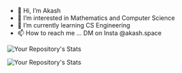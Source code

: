 - 👋 Hi, I’m Akash
- 👀 I’m interested in Mathematics and Computer Science
- 🌱 I’m currently learning CS Engineering
- 📫 How to reach me ... DM on Insta @akash.space

![Your Repository's Stats](https://github-readme-stats.vercel.app/api?username=akashinfinity12&show_icons=true)



![Your Repository's Stats](https://github-readme-stats.vercel.app/api/top-langs/?username=akashinfinity12&theme=blue-green)

<!---
akashinfinity12/akashinfinity12 is a ✨ special ✨ repository because its `README.md` (this file) appears on your GitHub profile.
You can click the Preview link to take a look at your changes.
--->
